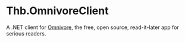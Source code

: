 # Thb.OmnivoreClient

A .NET client for [Omnivore](https://omnivore.app/), the free, open source, read-it-later app for serious readers.